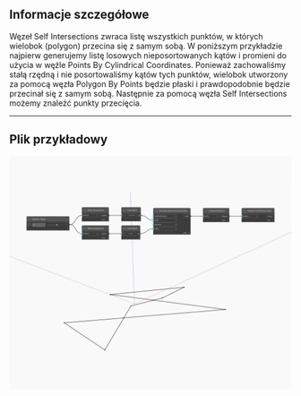 ## Informacje szczegółowe
Węzeł Self Intersections zwraca listę wszystkich punktów, w których wielobok (polygon) przecina się z samym sobą. W poniższym przykładzie najpierw generujemy listę losowych nieposortowanych kątów i promieni do użycia w węźle Points By Cylindrical Coordinates. Ponieważ zachowaliśmy stałą rzędną i nie posortowaliśmy kątów tych punktów, wielobok utworzony za pomocą węzła Polygon By Points będzie płaski i prawdopodobnie będzie przecinał się z samym sobą. Następnie za pomocą węzła Self Intersections możemy znaleźć punkty przecięcia.
___
## Plik przykładowy

![SelfIntersections](./Autodesk.DesignScript.Geometry.Polygon.SelfIntersections_img.jpg)

